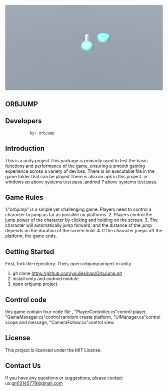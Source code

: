 ![Image text](picture/orbjump.png)
## ORBJUMP

## Developers
               by: OrbJump

## Introduction
This is a unity project.This package is primarily used to test the basic functions and performance of the game, ensuring a smooth gaming experience across a variety of devices. There is an executable file in the game folder that can be played.There is also an apk in this project.
in windows xp above systems test pass ,android 7 above systems test pass.

## Game Rules
1."orbjump" is a simple yet challenging game. Players need to control a character to jump as far as possible on platforms.
2. Players control the jump power of the character by clicking and holding on the screen.
3. The character will automatically jump forward, and the distance of the jump depends on the duration of the screen hold.
4. If the character jumps off the platform, the game ends.

## Getting Started
  First, fork the repository. Then, open orbjump project in unity.
1. git clone https://github.com/youliesihao/OrbJump.git
2. install unity and android module.
3. open orbjump project.
## Control code 
 this game contain four code file ,
 "PlayerController.cs"control player,
 "GameManager.cs"control ramdom create platform,
 "UIManager.cs"control scope and  message,
 "CameraFollow.cs"control view.
## License

This project is licensed under the MIT License.

## Contact Us

If you have any questions or suggestions, please contact us:gm13145778@gmail.com

